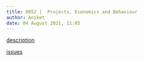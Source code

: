 ```yaml
---
title: 0052 |  Projects, Economics and Behaviour
author: Aniket
date: 04 August 2021, 11:05
---
```


<link rel="stylesheet" href="../style1.css">

[description](description.html)			

[issues](issues.html)


